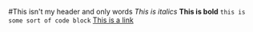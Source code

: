 #This isn't my header and only words
*This is italics*
**This is bold**
 `this is some sort of code block`
[This is a link](google.com)
